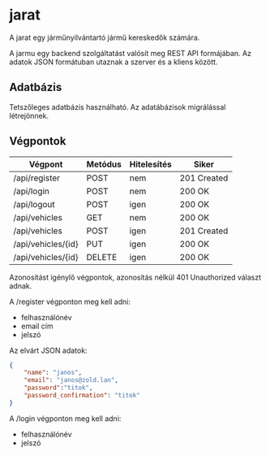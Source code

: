 # jarat

A jarat egy járműnyilvántartó jármű kereskedők számára.

A jarmu egy backend szolgáltatást valósít meg REST API formájában. Az adatok JSON formátuban utaznak a szerver és a kliens között.

## Adatbázis

Tetszőleges adatbázis használható. Az adatábázisok migrálással létrejönnek.

## Végpontok

| Végpont            | Metódus | Hitelesítés | Siker  |
|--------------------|---------|-------------|--------|
| /api/register      | POST    | nem         | 201 Created |
| /api/login         | POST    | nem         | 200 OK |
| /api/logout        | POST    | igen        | 200 OK |
| /api/vehicles      | GET     | nem         | 200 OK |
| /api/vehicles      | POST    | igen        | 201 Created |
| /api/vehicles/{id} | PUT     | igen        | 200 OK |
| /api/vehicles/{id} | DELETE  | igen        | 200 OK |

Azonosítást igénylő végpontok, azonosítás nélkül 401 Unauthorized
választ adnak.

A /register végponton meg kell adni:
* felhasználónév
* email cím
* jelszó

Az elvárt JSON adatok:

```json
{
	"name": "janos",
	"email": "janos@zold.lan",
	"password":"titok",
	"password_confirmation": "titok"
}
```



A /login végponton meg kell adni:
* felhasználónév
* jelszó